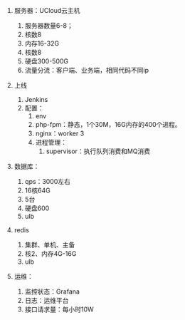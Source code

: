 1. 服务器：UCloud云主机
    1. 服务器数量6-8；
    2. 核数8
    3. 内存16-32G
    4. 核数8
    5. 硬盘300-500G
    6. 流量分流：客户端、业务端，相同代码不同ip
2. 上线
    1. Jenkins
    2. 配置：
        1. env
        2. php-fpm：静态，1个30M，16G内存的400个进程。
        3. nginx：worker 3
        4. 进程管理： 
            1. supervisor：执行队列消费和MQ消费 

3. 数据库：
    1. qps：3000左右
    2. 16核64G
    3. 5台
    4. 硬盘600
    5. ulb

4. redis
    1. 集群、单机、主备
    2. 核2、内存4G-16G
    3. ulb

5. 运维：
    1. 监控状态：Grafana
    2. 日志：运维平台
    3. 接口请求量：每小时10W